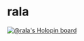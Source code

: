 # rala

[![@rala's Holopin board](https://holopin.io/api/user/board?user=Rladkat)](https://holopin.io/@Rladkat)
